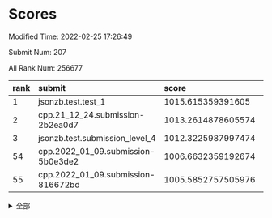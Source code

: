 # Scores

Modified Time: 2022-02-25 17:26:49

Submit Num: 207

All Rank Num: 256677

| rank |               submit               |       score        |       sigma        | pk_num |
| :--- | :--------------------------------- | :----------------- | :----------------- | :----- |
| 1    | jsonzb.test.test_1                 | 1015.615359391605  | 0.8938063807232288 | 4960   |
| 2    | cpp.21_12_24.submission-2b2ea0d7   | 1013.2614878605574 | 0.8277697913561118 | 4961   |
| 3    | jsonzb.test.submission_level_4     | 1012.3225987997474 | 0.7987067717134866 | 4959   |
| 54   | cpp.2022_01_09.submission-5b0e3de2 | 1006.6632359192674 | 0.7234671902368836 | 4959   |
| 55   | cpp.2022_01_09.submission-816672bd | 1005.5852757505976 | 0.7154216070531723 | 4962   |


<details>
<summary>全部</summary>

| rank |                 submit                 |       score        |       sigma        | pk_num |
| :--- | :------------------------------------- | :----------------- | :----------------- | :----- |
| 1    | jsonzb.test.test_1                     | 1015.615359391605  | 0.8938063807232288 | 4960   |
| 2    | cpp.21_12_24.submission-2b2ea0d7       | 1013.2614878605574 | 0.8277697913561118 | 4961   |
| 3    | jsonzb.test.submission_level_4         | 1012.3225987997474 | 0.7987067717134866 | 4959   |
| 4    | gobigger.level_3.submission_level_3_24 | 1011.6579402395979 | 0.7779027318378844 | 4963   |
| 5    | gobigger.level_3.submission_level_3_32 | 1011.1708322908091 | 0.7858711920283746 | 4957   |
| 6    | gobigger.level_3.submission_level_3_8  | 1011.1553111602628 | 0.7564179068506626 | 4963   |
| 7    | gobigger.level_3.submission_level_3_10 | 1011.06472214931   | 0.782283104919693  | 4960   |
| 8    | gobigger.level_3.submission_level_3_5  | 1010.9511567555767 | 0.7664238099433608 | 4963   |
| 9    | gobigger.level_3.submission_level_3_9  | 1010.9437958592936 | 0.7551386393588145 | 4959   |
| 10   | gobigger.level_3.submission_level_3_38 | 1010.9429406141942 | 0.7669640038600998 | 4960   |
| 11   | gobigger.level_3.submission_level_3_31 | 1010.8862517488851 | 0.7762752271945139 | 4955   |
| 12   | gobigger.level_3.submission_level_3_13 | 1010.8239841536532 | 0.7637291172441313 | 4961   |
| 13   | gobigger.level_3.submission_level_3_35 | 1010.7308917804493 | 0.7614427869340645 | 4960   |
| 14   | gobigger.level_3.submission_level_3_4  | 1010.6665605361524 | 0.7537245994917567 | 4958   |
| 15   | gobigger.level_3.submission_level_3_27 | 1010.5912530279817 | 0.7481034041666477 | 4959   |
| 16   | gobigger.level_3.submission_level_3_39 | 1010.5568164540938 | 0.7725206527801484 | 4961   |
| 17   | gobigger.level_3.submission_level_3_12 | 1010.5515510866487 | 0.7599973372193948 | 4959   |
| 18   | gobigger.level_3.submission_level_3_20 | 1010.4977627600009 | 0.7590493355273552 | 4958   |
| 19   | gobigger.level_3.submission_level_3_28 | 1010.3758531337315 | 0.7563511775185804 | 4962   |
| 20   | gobigger.level_3.submission_level_3_17 | 1010.3751198566673 | 0.7660344040428889 | 4961   |
| 21   | gobigger.level_3.submission_level_3_49 | 1010.36533568372   | 0.7638513534030229 | 4961   |
| 22   | gobigger.level_3.submission_level_3_0  | 1010.3408830704639 | 0.7531314802593497 | 4959   |
| 23   | gobigger.level_3.submission_level_3_23 | 1010.2679637289966 | 0.74465123787551   | 4960   |
| 24   | gobigger.level_3.submission_level_3_30 | 1010.2300109900725 | 0.7561042439196545 | 4961   |
| 25   | gobigger.level_3.submission_level_3_33 | 1010.179884161441  | 0.7470896642678179 | 4962   |
| 26   | gobigger.level_3.submission_level_3_44 | 1010.1754437028436 | 0.768644914498635  | 4963   |
| 27   | gobigger.level_3.submission_level_3_29 | 1010.1472709129096 | 0.7483058914132752 | 4961   |
| 28   | gobigger.level_3.submission_level_3_37 | 1010.0617921345473 | 0.7609411457303528 | 4955   |
| 29   | gobigger.level_3.submission_level_3_45 | 1009.9566237264278 | 0.77373576372833   | 4961   |
| 30   | gobigger.level_3.submission_level_3_41 | 1009.86761817868   | 0.7477533603028049 | 4959   |
| 31   | gobigger.level_3.submission_level_3_47 | 1009.8668659346853 | 0.7863216534906211 | 4960   |
| 32   | gobigger.level_3.submission_level_3_6  | 1009.8563946124428 | 0.7579664647615301 | 4956   |
| 33   | gobigger.level_3.submission_level_3_48 | 1009.8274129045504 | 0.7565388089169912 | 4958   |
| 34   | gobigger.level_3.submission_level_3_26 | 1009.8255031041693 | 0.7407749767850274 | 4962   |
| 35   | gobigger.level_3.submission_level_3_7  | 1009.6299656456875 | 0.7581671341511874 | 4961   |
| 36   | gobigger.level_3.submission_level_3_14 | 1009.6021561817302 | 0.7643331593367341 | 4963   |
| 37   | gobigger.level_3.submission_level_3_43 | 1009.5959869777795 | 0.7563359325846146 | 4959   |
| 38   | gobigger.level_3.submission_level_3_21 | 1009.5594034232433 | 0.7559893353405787 | 4963   |
| 39   | gobigger.level_3.submission_level_3_2  | 1009.5544067516837 | 0.7345751610414526 | 4956   |
| 40   | gobigger.level_3.submission_level_3_1  | 1009.4497836143488 | 0.7443054839194253 | 4963   |
| 41   | gobigger.level_3.submission_level_3_22 | 1009.4466629406235 | 0.7502381168538241 | 4963   |
| 42   | gobigger.level_3.submission_level_3_18 | 1009.4411500514666 | 0.7620681000114636 | 4963   |
| 43   | gobigger.level_3.submission_level_3_19 | 1009.4260318226692 | 0.7568575332037433 | 4956   |
| 44   | gobigger.level_3.submission_level_3_25 | 1009.4150390731357 | 0.7546786835793735 | 4958   |
| 45   | gobigger.level_3.submission_level_3_34 | 1009.3134362110693 | 0.7481410115336203 | 4959   |
| 46   | gobigger.level_3.submission_level_3_3  | 1009.2630055193092 | 0.7635007508215057 | 4959   |
| 47   | gobigger.level_3.submission_level_3_16 | 1009.1946816679327 | 0.7433485539505273 | 4956   |
| 48   | gobigger.level_3.submission_level_3_36 | 1009.157183047175  | 0.7505894767257625 | 4964   |
| 49   | gobigger.level_3.submission_level_3_11 | 1009.0027547769088 | 0.7366374641621827 | 4966   |
| 50   | gobigger.level_3.submission_level_3_40 | 1008.9618455333166 | 0.7396338492487443 | 4966   |
| 51   | gobigger.level_3.submission_level_3_46 | 1008.7136942109354 | 0.743594877031379  | 4963   |
| 52   | gobigger.level_3.submission_level_3_42 | 1008.3359598784959 | 0.7421928719951012 | 4958   |
| 53   | gobigger.level_3.submission_level_3_15 | 1008.3330354682085 | 0.7388584607128438 | 4967   |
| 54   | cpp.2022_01_09.submission-5b0e3de2     | 1006.6632359192674 | 0.7234671902368836 | 4959   |
| 55   | cpp.2022_01_09.submission-816672bd     | 1005.5852757505976 | 0.7154216070531723 | 4962   |
| 56   | gobigger.level_1.submission_level_1_1  | 1005.3442013387735 | 0.7342385704484622 | 4961   |
| 57   | gobigger.level_1.submission_level_1_24 | 1004.3621869547165 | 0.7183715830780837 | 4963   |
| 58   | gobigger.level_1.submission_level_1_47 | 1004.3502285427169 | 0.7144640080208162 | 4955   |
| 59   | gobigger.level_1.submission_level_1_10 | 1004.3352787593469 | 0.7261346052726205 | 4958   |
| 60   | gobigger.level_1.submission_level_1_37 | 1004.2645426565487 | 0.725125221420246  | 4961   |
| 61   | gobigger.level_1.submission_level_1_5  | 1004.2595195994128 | 0.7181623841043364 | 4964   |
| 62   | gobigger.level_1.submission_level_1_27 | 1004.2448778138404 | 0.7116185638766426 | 4960   |
| 63   | gobigger.level_1.submission_level_1_14 | 1004.0080556369371 | 0.7217604961124392 | 4962   |
| 64   | gobigger.level_1.submission_level_1_45 | 1003.9457560687478 | 0.7261696126660181 | 4962   |
| 65   | gobigger.level_1.submission_level_1_4  | 1003.8721572274368 | 0.7317328953947392 | 4960   |
| 66   | gobigger.level_1.submission_level_1_35 | 1003.8519743623218 | 0.7261125197558274 | 4960   |
| 67   | gobigger.level_1.submission_level_1_49 | 1003.7716788931593 | 0.7171981274509406 | 4960   |
| 68   | gobigger.level_1.submission_level_1_46 | 1003.7682422834656 | 0.7155310373770405 | 4959   |
| 69   | gobigger.level_1.submission_level_1_31 | 1003.7361034436528 | 0.7074456266554444 | 4960   |
| 70   | gobigger.level_1.submission_level_1_22 | 1003.7155004621936 | 0.7156207999774848 | 4960   |
| 71   | gobigger.level_1.submission_level_1_32 | 1003.5007933248611 | 0.7254172017894014 | 4960   |
| 72   | gobigger.level_1.submission_level_1_12 | 1003.4586902803333 | 0.7152419240220371 | 4963   |
| 73   | gobigger.level_1.submission_level_1_40 | 1003.4233499049717 | 0.727595687528019  | 4962   |
| 74   | gobigger.level_1.submission_level_1_36 | 1003.4040601025231 | 0.7262534205179144 | 4960   |
| 75   | gobigger.level_1.submission_level_1_43 | 1003.3694423773358 | 0.7100592365310178 | 4960   |
| 76   | gobigger.level_1.submission_level_1_17 | 1003.3662059275081 | 0.7345786504487151 | 4962   |
| 77   | gobigger.level_1.submission_level_1_6  | 1003.3564526322475 | 0.7200922449538584 | 4964   |
| 78   | gobigger.level_1.submission_level_1_16 | 1003.3198904551203 | 0.7164841342699515 | 4961   |
| 79   | gobigger.level_1.submission_level_1_23 | 1003.2352025592517 | 0.7250682325551174 | 4964   |
| 80   | gobigger.level_1.submission_level_1_19 | 1003.1426415707247 | 0.7159093877441193 | 4955   |
| 81   | gobigger.level_1.submission_level_1_11 | 1003.095613469027  | 0.7350224406286385 | 4957   |
| 82   | gobigger.level_1.submission_level_1_28 | 1003.0489084787973 | 0.7139151604106867 | 4960   |
| 83   | gobigger.level_1.submission_level_1_13 | 1002.9754642538458 | 0.7006169991002433 | 4961   |
| 84   | gobigger.level_1.submission_level_1_42 | 1002.954090201462  | 0.722135824183226  | 4960   |
| 85   | gobigger.level_1.submission_level_1_38 | 1002.9407682406364 | 0.7155728014818692 | 4957   |
| 86   | gobigger.level_1.submission_level_1_20 | 1002.923406454561  | 0.7155430725886153 | 4959   |
| 87   | gobigger.level_1.submission_level_1_7  | 1002.8748181349812 | 0.7102808516732055 | 4954   |
| 88   | gobigger.level_1.submission_level_1_48 | 1002.8585087342244 | 0.712870100733314  | 4957   |
| 89   | gobigger.level_1.submission_level_1_29 | 1002.8394504197593 | 0.7189787442379909 | 4965   |
| 90   | gobigger.level_1.submission_level_1_18 | 1002.837587297159  | 0.7134941379794957 | 4962   |
| 91   | gobigger.level_1.submission_level_1_25 | 1002.7972391944907 | 0.7059752420167185 | 4963   |
| 92   | gobigger.level_1.submission_level_1_26 | 1002.7699372497757 | 0.7108991988671727 | 4965   |
| 93   | gobigger.level_1.submission_level_1_33 | 1002.757270474026  | 0.7057921939890703 | 4960   |
| 94   | gobigger.level_1.submission_level_1_9  | 1002.6879982308909 | 0.714842706856366  | 4959   |
| 95   | gobigger.level_1.submission_level_1_0  | 1002.6737590755553 | 0.7016081662444126 | 4962   |
| 96   | gobigger.level_1.submission_level_1_44 | 1002.6002923790463 | 0.7126441142887601 | 4959   |
| 97   | gobigger.level_1.submission_level_1_39 | 1002.5515462766895 | 0.7306313056155758 | 4957   |
| 98   | gobigger.level_1.submission_level_1_2  | 1002.5088553194595 | 0.7063501193369013 | 4963   |
| 99   | gobigger.level_1.submission_level_1_15 | 1002.5039097929302 | 0.715150677288625  | 4961   |
| 100  | gobigger.level_1.submission_level_1_21 | 1002.2495607553254 | 0.7191066326216329 | 4958   |
| 101  | gobigger.level_1.submission_level_1_34 | 1002.1771224128133 | 0.7146482627558924 | 4958   |
| 102  | gobigger.level_1.submission_level_1_3  | 1002.133601093525  | 0.7230640966004815 | 4955   |
| 103  | gobigger.level_1.submission_level_1_30 | 1002.0912338523714 | 0.71877506909321   | 4958   |
| 104  | gobigger.level_1.submission_level_1_41 | 1001.8895178555517 | 0.7141194488221649 | 4950   |
| 105  | gobigger.level_1.submission_level_1_8  | 1001.7607685335556 | 0.7061116337475022 | 4958   |
| 106  | gobigger.random.submission_random_45   | 998.1889723427577  | 0.7075501266404929 | 4952   |
| 107  | gobigger.random.submission_random_14   | 997.4172977746977  | 0.7135041211333258 | 4960   |
| 108  | gobigger.random.submission_random_10   | 997.2273557958913  | 0.7152779475885894 | 4961   |
| 109  | gobigger.random.submission_random_3    | 997.0640880549835  | 0.7047052487568873 | 4957   |
| 110  | gobigger.random.submission_random_2    | 997.0594096901232  | 0.711844892248942  | 4961   |
| 111  | gobigger.random.submission_random_18   | 996.9548471485768  | 0.7089738773375535 | 4965   |
| 112  | gobigger.random.submission_random_32   | 996.884339533196   | 0.7112530635136926 | 4958   |
| 113  | gobigger.random.submission_random_19   | 996.7483252600417  | 0.7130031205475035 | 4956   |
| 114  | gobigger.random.submission_random_49   | 996.6341375790914  | 0.7138244764566761 | 4960   |
| 115  | gobigger.random.submission_random_11   | 996.6116807243118  | 0.6979325926331366 | 4961   |
| 116  | gobigger.random.submission_random_8    | 996.5660275596596  | 0.7066088053139692 | 4958   |
| 117  | gobigger.random.submission_random_28   | 996.4422644163857  | 0.7106580648114171 | 4962   |
| 118  | gobigger.random.submission_random_48   | 996.3655554687498  | 0.7145104290765208 | 4965   |
| 119  | gobigger.random.submission_random_42   | 996.3548819667162  | 0.7031176402489107 | 4957   |
| 120  | gobigger.random.submission_random_36   | 996.2179469431683  | 0.7156031261016833 | 4961   |
| 121  | gobigger.random.submission_random_33   | 996.2038178537213  | 0.7098818658264184 | 4963   |
| 122  | gobigger.random.submission_random_47   | 996.1956000696856  | 0.7098768891115824 | 4968   |
| 123  | gobigger.random.submission_random_12   | 996.1860224919665  | 0.7019811105167139 | 4960   |
| 124  | gobigger.random.submission_random_25   | 996.1306855217185  | 0.7193944562067363 | 4958   |
| 125  | gobigger.random.submission_random_39   | 996.0633170465846  | 0.7271368990219419 | 4958   |
| 126  | gobigger.random.submission_random_44   | 996.0425533911589  | 0.7103368197543651 | 4956   |
| 127  | gobigger.random.submission_random_29   | 996.0225802835499  | 0.7111321257765818 | 4962   |
| 128  | gobigger.random.submission_random_41   | 996.0167831065911  | 0.7120988447505411 | 4959   |
| 129  | gobigger.random.submission_random_16   | 995.9955284540173  | 0.7116699604230943 | 4957   |
| 130  | gobigger.random.submission_random_20   | 995.9651940628366  | 0.7178850820841156 | 4964   |
| 131  | gobigger.random.submission_random_15   | 995.9606214496486  | 0.7111173161256251 | 4962   |
| 132  | gobigger.random.submission_random_46   | 995.921235748507   | 0.7126469608666145 | 4957   |
| 133  | gobigger.random.submission_random_7    | 995.8840330829722  | 0.7243758075040475 | 4957   |
| 134  | gobigger.random.submission_random_43   | 995.8689612285375  | 0.7167027816262521 | 4960   |
| 135  | gobigger.random.submission_random_4    | 995.8346049990897  | 0.7140977951021996 | 4958   |
| 136  | gobigger.random.submission_random_26   | 995.8345170371086  | 0.7152287571660972 | 4963   |
| 137  | gobigger.random.submission_random_23   | 995.8308835618495  | 0.7059556951152008 | 4956   |
| 138  | gobigger.random.submission_random_27   | 995.7706088242145  | 0.7203154797707    | 4961   |
| 139  | gobigger.random.submission_random_31   | 995.7155246846232  | 0.7163467648495704 | 4952   |
| 140  | gobigger.random.submission_random_9    | 995.6808281926484  | 0.7235486566221557 | 4958   |
| 141  | gobigger.random.submission_random_37   | 995.657084771805   | 0.7038343976845509 | 4955   |
| 142  | gobigger.random.submission_random_38   | 995.6460337647788  | 0.7252312057460295 | 4958   |
| 143  | gobigger.random.submission_random_21   | 995.6424951979286  | 0.7196915574113991 | 4964   |
| 144  | gobigger.random.submission_random_1    | 995.3313352991395  | 0.7281096436577016 | 4960   |
| 145  | gobigger.random.submission_random_6    | 995.3056611052053  | 0.7031368618420454 | 4960   |
| 146  | gobigger.random.submission_random_34   | 995.174172696319   | 0.7299399818942952 | 4958   |
| 147  | gobigger.random.submission_random_30   | 995.0616246079361  | 0.6919913096668603 | 4957   |
| 148  | gobigger.random.submission_random_13   | 994.9853545868655  | 0.7010214938575167 | 4961   |
| 149  | gobigger.random.submission_random_0    | 994.9678894507733  | 0.7026208724917911 | 4960   |
| 150  | gobigger.random.submission_random_17   | 994.895504850502   | 0.7147636012999645 | 4956   |
| 151  | gobigger.random.submission_random_35   | 994.8665581696811  | 0.7158131074004936 | 4958   |
| 152  | gobigger.random.submission_random_22   | 994.7756921536142  | 0.7153363445083598 | 4959   |
| 153  | gobigger.level_2.submission_level_2_28 | 994.7562426829121  | 0.7198857992818382 | 4960   |
| 154  | gobigger.level_2.submission_level_2_2  | 994.6653792252184  | 0.7218729385488021 | 4957   |
| 155  | gobigger.random.submission_random_5    | 994.6418272927589  | 0.7194442971746842 | 4955   |
| 156  | gobigger.level_2.submission_level_2_22 | 994.5436811874978  | 0.730498905900183  | 4964   |
| 157  | gobigger.random.submission_random_40   | 994.4560817844856  | 0.7175915353717325 | 4961   |
| 158  | gobigger.random.submission_random_24   | 994.2637885310519  | 0.7244936130397592 | 4961   |
| 159  | gobigger.level_2.submission_level_2_23 | 993.7265021587224  | 0.7231421649751394 | 4961   |
| 160  | gobigger.level_2.submission_level_2_32 | 993.6461547861813  | 0.7309470674280651 | 4961   |
| 161  | gobigger.level_2.submission_level_2_46 | 993.6214564134964  | 0.7606355819729513 | 4959   |
| 162  | gobigger.level_2.submission_level_2_36 | 993.5811894673257  | 0.7237067451481399 | 4963   |
| 163  | gobigger.level_2.submission_level_2_29 | 993.5468286461073  | 0.7306551581514578 | 4959   |
| 164  | gobigger.level_2.submission_level_2_1  | 993.3976733719246  | 0.735862114750043  | 4958   |
| 165  | gobigger.level_2.submission_level_2_49 | 993.2188912253181  | 0.7268048188695203 | 4962   |
| 166  | gobigger.level_2.submission_level_2_4  | 993.1781904504841  | 0.7592346481956367 | 4958   |
| 167  | gobigger.level_2.submission_level_2_37 | 993.0321845268994  | 0.7281524060358949 | 4965   |
| 168  | gobigger.level_2.submission_level_2_48 | 992.941461709318   | 0.7438567856385013 | 4956   |
| 169  | gobigger.level_2.submission_level_2_9  | 992.8115888098646  | 0.7511743103788382 | 4962   |
| 170  | gobigger.level_2.submission_level_2_11 | 992.6187901003196  | 0.7356635652558247 | 4957   |
| 171  | gobigger.level_2.submission_level_2_5  | 992.495223343339   | 0.7454698120754459 | 4963   |
| 172  | gobigger.level_2.submission_level_2_44 | 992.4463471749714  | 0.7335527288200485 | 4963   |
| 173  | gobigger.level_2.submission_level_2_42 | 992.350340599285   | 0.7544875687376765 | 4961   |
| 174  | gobigger.level_2.submission_level_2_10 | 992.2368185396557  | 0.752547942738208  | 4958   |
| 175  | gobigger.level_2.submission_level_2_40 | 992.2151556792147  | 0.7529711965807333 | 4956   |
| 176  | gobigger.level_2.submission_level_2_33 | 992.1556815529974  | 0.737195548490454  | 4959   |
| 177  | gobigger.level_2.submission_level_2_25 | 992.0701863619224  | 0.746838771171316  | 4961   |
| 178  | gobigger.level_2.submission_level_2_0  | 991.9972951596355  | 0.7567264837760138 | 4956   |
| 179  | gobigger.level_2.submission_level_2_12 | 991.9379249481294  | 0.7407917398443623 | 4961   |
| 180  | gobigger.level_2.submission_level_2_6  | 991.8390632104947  | 0.7666142839379767 | 4958   |
| 181  | gobigger.level_2.submission_level_2_13 | 991.8090496546102  | 0.7516561731345439 | 4963   |
| 182  | gobigger.level_2.submission_level_2_7  | 991.7501064765808  | 0.7546378912608408 | 4965   |
| 183  | gobigger.level_2.submission_level_2_21 | 991.7484076825165  | 0.7651697330088663 | 4962   |
| 184  | gobigger.level_2.submission_level_2_39 | 991.683755707782   | 0.7530173296173329 | 4961   |
| 185  | gobigger.level_2.submission_level_2_34 | 991.6476908898829  | 0.7509125747508327 | 4958   |
| 186  | gobigger.level_2.submission_level_2_26 | 991.6463753768858  | 0.7576267618534053 | 4961   |
| 187  | gobigger.level_2.submission_level_2_35 | 991.6005870458748  | 0.7551663956373956 | 4956   |
| 188  | gobigger.level_2.submission_level_2_8  | 991.4999908197728  | 0.7469882118117208 | 4959   |
| 189  | gobigger.level_2.submission_level_2_27 | 991.494072666611   | 0.7565790961245992 | 4958   |
| 190  | gobigger.level_2.submission_level_2_20 | 991.3585288177703  | 0.7489898190342319 | 4963   |
| 191  | gobigger.level_2.submission_level_2_16 | 991.3193068071191  | 0.7276113951397271 | 4959   |
| 192  | gobigger.level_2.submission_level_2_14 | 991.3103174473582  | 0.7631754846898882 | 4966   |
| 193  | gobigger.level_2.submission_level_2_18 | 991.2371681274589  | 0.7396442250553038 | 4959   |
| 194  | gobigger.level_2.submission_level_2_45 | 991.153788288897   | 0.7630667788204141 | 4955   |
| 195  | gobigger.level_2.submission_level_2_3  | 990.9438181289132  | 0.7618885128471201 | 4959   |
| 196  | gobigger.level_2.submission_level_2_19 | 990.7176069405978  | 0.7814300105926829 | 4958   |
| 197  | gobigger.level_2.submission_level_2_24 | 990.6705242154164  | 0.7573396741684777 | 4964   |
| 198  | gobigger.level_2.submission_level_2_30 | 990.5557534751783  | 0.7609729272763511 | 4964   |
| 199  | gobigger.level_2.submission_level_2_31 | 990.5089023625093  | 0.7420818069948628 | 4964   |
| 200  | gobigger.level_2.submission_level_2_17 | 990.4912615902849  | 0.7946587929538392 | 4959   |
| 201  | gobigger.level_2.submission_level_2_15 | 990.4626560985816  | 0.7623855165589691 | 4960   |
| 202  | gobigger.level_2.submission_level_2_38 | 990.4082289116424  | 0.7647798314786776 | 4957   |
| 203  | gobigger.level_2.submission_level_2_41 | 990.3624856524737  | 0.7762153840860122 | 4959   |
| 204  | gobigger.level_2.submission_level_2_47 | 990.3052411773918  | 0.7692346971629596 | 4959   |
| 205  | gobigger.level_2.submission_level_2_43 | 990.0030634564966  | 0.7536153126045486 | 4963   |
| 206  | gobigger.none.submission_none_1        | 977.5653458179838  | 1.3706155421831012 | 4959   |
| 207  | gobigger.none.submission_none_0        | 977.2668249697196  | 1.4091620575372552 | 4962   |

</details>